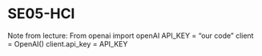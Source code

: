 # SE05-HCI
Note from lecture:
From openai import openAI
API_KEY = “our code”
client = OpenAI()
client.api_key = API_KEY

